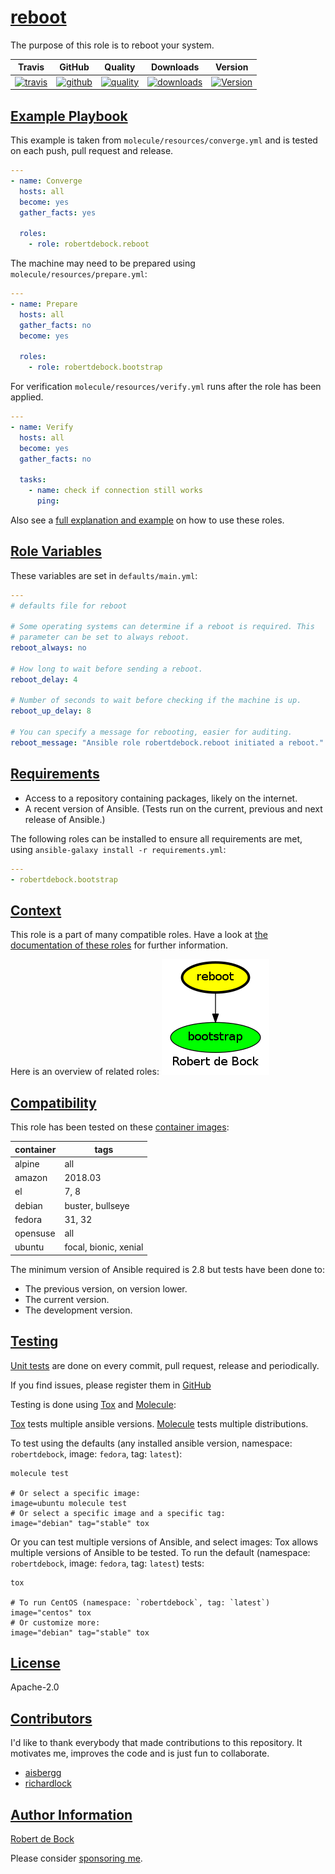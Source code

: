 # [reboot](#reboot)

The purpose of this role is to reboot your system.

|Travis|GitHub|Quality|Downloads|Version|
|------|------|-------|---------|-------|
|[![travis](https://travis-ci.com/robertdebock/ansible-role-reboot.svg?branch=master)](https://travis-ci.com/robertdebock/ansible-role-reboot)|[![github](https://github.com/robertdebock/ansible-role-reboot/workflows/Ansible%20Molecule/badge.svg)](https://github.com/robertdebock/ansible-role-reboot/actions)|[![quality](https://img.shields.io/ansible/quality/30570)](https://galaxy.ansible.com/robertdebock/reboot)|[![downloads](https://img.shields.io/ansible/role/d/30570)](https://galaxy.ansible.com/robertdebock/reboot)|[![Version](https://img.shields.io/github/release/robertdebock/ansible-role-reboot.svg)](https://github.com/robertdebock/ansible-role-reboot/releases/)|

## [Example Playbook](#example-playbook)

This example is taken from `molecule/resources/converge.yml` and is tested on each push, pull request and release.
```yaml
---
- name: Converge
  hosts: all
  become: yes
  gather_facts: yes

  roles:
    - role: robertdebock.reboot
```

The machine may need to be prepared using `molecule/resources/prepare.yml`:
```yaml
---
- name: Prepare
  hosts: all
  gather_facts: no
  become: yes

  roles:
    - role: robertdebock.bootstrap
```

For verification `molecule/resources/verify.yml` runs after the role has been applied.
```yaml
---
- name: Verify
  hosts: all
  become: yes
  gather_facts: no

  tasks:
    - name: check if connection still works
      ping:
```

Also see a [full explanation and example](https://robertdebock.nl/how-to-use-these-roles.html) on how to use these roles.

## [Role Variables](#role-variables)

These variables are set in `defaults/main.yml`:
```yaml
---
# defaults file for reboot

# Some operating systems can determine if a reboot is required. This
# parameter can be set to always reboot.
reboot_always: no

# How long to wait before sending a reboot.
reboot_delay: 4

# Number of seconds to wait before checking if the machine is up.
reboot_up_delay: 8

# You can specify a message for rebooting, easier for auditing.
reboot_message: "Ansible role robertdebock.reboot initiated a reboot."
```

## [Requirements](#requirements)

- Access to a repository containing packages, likely on the internet.
- A recent version of Ansible. (Tests run on the current, previous and next release of Ansible.)

The following roles can be installed to ensure all requirements are met, using `ansible-galaxy install -r requirements.yml`:

```yaml
---
- robertdebock.bootstrap

```

## [Context](#context)

This role is a part of many compatible roles. Have a look at [the documentation of these roles](https://robertdebock.nl/) for further information.

Here is an overview of related roles:
![dependencies](https://raw.githubusercontent.com/robertdebock/drawings/artifacts/reboot.png "Dependency")

## [Compatibility](#compatibility)

This role has been tested on these [container images](https://hub.docker.com/u/robertdebock):

|container|tags|
|---------|----|
|alpine|all|
|amazon|2018.03|
|el|7, 8|
|debian|buster, bullseye|
|fedora|31, 32|
|opensuse|all|
|ubuntu|focal, bionic, xenial|

The minimum version of Ansible required is 2.8 but tests have been done to:

- The previous version, on version lower.
- The current version.
- The development version.



## [Testing](#testing)

[Unit tests](https://travis-ci.com/robertdebock/ansible-role-reboot) are done on every commit, pull request, release and periodically.

If you find issues, please register them in [GitHub](https://github.com/robertdebock/ansible-role-reboot/issues)

Testing is done using [Tox](https://tox.readthedocs.io/en/latest/) and [Molecule](https://github.com/ansible/molecule):

[Tox](https://tox.readthedocs.io/en/latest/) tests multiple ansible versions.
[Molecule](https://github.com/ansible/molecule) tests multiple distributions.

To test using the defaults (any installed ansible version, namespace: `robertdebock`, image: `fedora`, tag: `latest`):

```
molecule test

# Or select a specific image:
image=ubuntu molecule test
# Or select a specific image and a specific tag:
image="debian" tag="stable" tox
```

Or you can test multiple versions of Ansible, and select images:
Tox allows multiple versions of Ansible to be tested. To run the default (namespace: `robertdebock`, image: `fedora`, tag: `latest`) tests:

```
tox

# To run CentOS (namespace: `robertdebock`, tag: `latest`)
image="centos" tox
# Or customize more:
image="debian" tag="stable" tox
```

## [License](#license)

Apache-2.0

## [Contributors](#contributors)

I'd like to thank everybody that made contributions to this repository. It motivates me, improves the code and is just fun to collaborate.

- [aisbergg](https://github.com/aisbergg)
- [richardlock](https://github.com/richardlock)

## [Author Information](#author-information)

[Robert de Bock](https://robertdebock.nl/)

Please consider [sponsoring me](https://github.com/sponsors/robertdebock).
